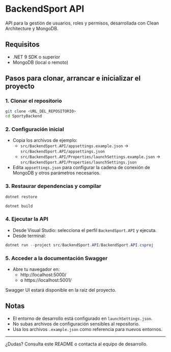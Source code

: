 # BackendSport API

API para la gestión de usuarios, roles y permisos, desarrollada con Clean Architecture y MongoDB.

## Requisitos
- .NET 9 SDK o superior
- MongoDB (local o remoto)

## Pasos para clonar, arrancar e inicializar el proyecto

### 1. Clonar el repositorio
```bash
git clone <URL_DEL_REPOSITORIO>
cd SportyBackend
```

### 2. Configuración inicial
- Copia los archivos de ejemplo:
  - `src/BackendSport.API/appsettings.example.json` → `src/BackendSport.API/appsettings.json`
  - `src/BackendSport.API/Properties/launchSettings.example.json` → `src/BackendSport.API/Properties/launchSettings.json`
- Edita `appsettings.json` para configurar la cadena de conexión de MongoDB y otros parámetros necesarios.

### 3. Restaurar dependencias y compilar
```powershell
dotnet restore
```
```powershell
dotnet build
```

### 4. Ejecutar la API
- Desde Visual Studio: selecciona el perfil `BackendSport.API` y ejecuta.
- Desde terminal:
```powershell
dotnet run --project src/BackendSport.API/BackendSport.API.csproj
```

### 5. Acceder a la documentación Swagger
- Abre tu navegador en:
  - http://localhost:5000/
  - o https://localhost:5001/

Swagger UI estará disponible en la raíz del proyecto.

## Notas
- El entorno de desarrollo está configurado en `launchSettings.json`.
- No subas archivos de configuración sensibles al repositorio.
- Usa los archivos `.example.json` como referencia para nuevos entornos.

---

¿Dudas? Consulta este README o contacta al equipo de desarrollo.
